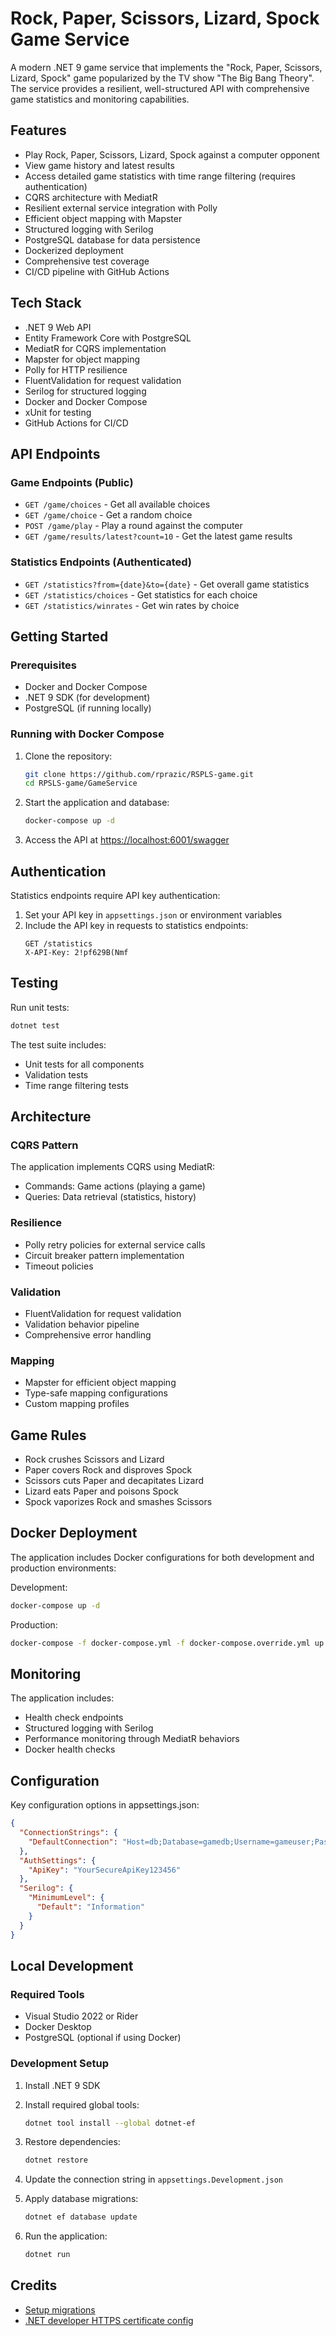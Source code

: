 # Rock, Paper, Scissors, Lizard, Spock Game Service

A modern .NET 9 game service that implements the "Rock, Paper, Scissors, Lizard, Spock" game popularized by the TV show "The Big Bang Theory". The service provides a resilient, well-structured API with comprehensive game statistics and monitoring capabilities.

## Features

- Play Rock, Paper, Scissors, Lizard, Spock against a computer opponent
- View game history and latest results
- Access detailed game statistics with time range filtering (requires authentication)
- CQRS architecture with MediatR
- Resilient external service integration with Polly
- Efficient object mapping with Mapster
- Structured logging with Serilog
- PostgreSQL database for data persistence
- Dockerized deployment
- Comprehensive test coverage
- CI/CD pipeline with GitHub Actions

## Tech Stack

- .NET 9 Web API
- Entity Framework Core with PostgreSQL
- MediatR for CQRS implementation
- Mapster for object mapping
- Polly for HTTP resilience
- FluentValidation for request validation
- Serilog for structured logging
- Docker and Docker Compose
- xUnit for testing
- GitHub Actions for CI/CD

## API Endpoints

### Game Endpoints (Public)

- `GET /game/choices` - Get all available choices
- `GET /game/choice` - Get a random choice
- `POST /game/play` - Play a round against the computer
- `GET /game/results/latest?count=10` - Get the latest game results

### Statistics Endpoints (Authenticated)

- `GET /statistics?from={date}&to={date}` - Get overall game statistics
- `GET /statistics/choices` - Get statistics for each choice
- `GET /statistics/winrates` - Get win rates by choice

## Getting Started

### Prerequisites

- Docker and Docker Compose
- .NET 9 SDK (for development)
- PostgreSQL (if running locally)

### Running with Docker Compose

1. Clone the repository:
   ```bash
   git clone https://github.com/rprazic/RSPLS-game.git
   cd RPSLS-game/GameService
   ```

2. Start the application and database:
   ```bash
   docker-compose up -d
   ```

3. Access the API at [https://localhost:6001/swagger](https://localhost:6001/swagger)

## Authentication

Statistics endpoints require API key authentication:

1. Set your API key in `appsettings.json` or environment variables
2. Include the API key in requests to statistics endpoints:
   ```http
   GET /statistics
   X-API-Key: 2!pf629B(Nmf
   ```

## Testing

Run unit tests:
```bash
dotnet test
```

The test suite includes:
- Unit tests for all components
- Validation tests
- Time range filtering tests

## Architecture

### CQRS Pattern
The application implements CQRS using MediatR:
- Commands: Game actions (playing a game)
- Queries: Data retrieval (statistics, history)

### Resilience
- Polly retry policies for external service calls
- Circuit breaker pattern implementation
- Timeout policies

### Validation
- FluentValidation for request validation
- Validation behavior pipeline
- Comprehensive error handling

### Mapping
- Mapster for efficient object mapping
- Type-safe mapping configurations
- Custom mapping profiles

## Game Rules

- Rock crushes Scissors and Lizard
- Paper covers Rock and disproves Spock
- Scissors cuts Paper and decapitates Lizard
- Lizard eats Paper and poisons Spock
- Spock vaporizes Rock and smashes Scissors

## Docker Deployment

The application includes Docker configurations for both development and production environments:

Development:
```bash
docker-compose up -d
```

Production:
```bash
docker-compose -f docker-compose.yml -f docker-compose.override.yml up -d
```

## Monitoring

The application includes:
- Health check endpoints
- Structured logging with Serilog
- Performance monitoring through MediatR behaviors
- Docker health checks

## Configuration

Key configuration options in appsettings.json:
```json
{
  "ConnectionStrings": {
    "DefaultConnection": "Host=db;Database=gamedb;Username=gameuser;Password=gamepass"
  },
  "AuthSettings": {
    "ApiKey": "YourSecureApiKey123456"
  },
  "Serilog": {
    "MinimumLevel": {
      "Default": "Information"
    }
  }
}
```

## Local Development

### Required Tools
- Visual Studio 2022 or Rider
- Docker Desktop
- PostgreSQL (optional if using Docker)

### Development Setup

1. Install .NET 9 SDK

2. Install required global tools:
   ```bash
   dotnet tool install --global dotnet-ef
   ```

3. Restore dependencies:
   ```bash
   dotnet restore
   ```

4. Update the connection string in `appsettings.Development.json`

5. Apply database migrations:
   ```bash
   dotnet ef database update
   ```

6. Run the application:
   ```bash
   dotnet run
   ```

## Credits

- [Setup migrations](https://learn.microsoft.com/en-us/ef/core/managing-schemas/migrations/projects?tabs=dotnet-core-cli)
- [.NET developer HTTPS certificate config](https://stackoverflow.com/questions/69282468/using-dotnet-dev-certs-with-aspnet-docker-image#comment138114599_76165591)

